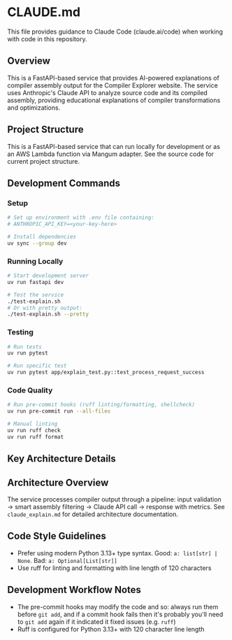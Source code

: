 # CLAUDE.md

This file provides guidance to Claude Code (claude.ai/code) when working with code in this repository.

## Overview

This is a FastAPI-based service that provides AI-powered explanations of compiler assembly output for the Compiler Explorer website. The service uses Anthropic's Claude API to analyze source code and its compiled assembly, providing educational explanations of compiler transformations and optimizations.

## Project Structure

This is a FastAPI-based service that can run locally for development or as an AWS Lambda function via Mangum adapter. See the source code for current project structure.

## Development Commands

### Setup
```bash
# Set up environment with .env file containing:
# ANTHROPIC_API_KEY=<your-key-here>

# Install dependencies
uv sync --group dev
```

### Running Locally
```bash
# Start development server
uv run fastapi dev

# Test the service
./test-explain.sh
# Or with pretty output:
./test-explain.sh --pretty
```

### Testing
```bash
# Run tests
uv run pytest

# Run specific test
uv run pytest app/explain_test.py::test_process_request_success
```

### Code Quality
```bash
# Run pre-commit hooks (ruff linting/formatting, shellcheck)
uv run pre-commit run --all-files

# Manual linting
uv run ruff check
uv run ruff format
```

## Key Architecture Details

## Architecture Overview

The service processes compiler output through a pipeline: input validation → smart assembly filtering → Claude API call → response with metrics. See `claude_explain.md` for detailed architecture documentation.

## Code Style Guidelines

- Prefer using modern Python 3.13+ type syntax. Good: `a: list[str] | None`. Bad: `a: Optional[List[str]]`
- Use ruff for linting and formatting with line length of 120 characters

## Development Workflow Notes

- The pre-commit hooks may modify the code and so: always run them before `git add`, and if a commit hook fails then it's probably you'll need to `git add` again if it indicated it fixed issues (e.g. `ruff`)
- Ruff is configured for Python 3.13+ with 120 character line length
